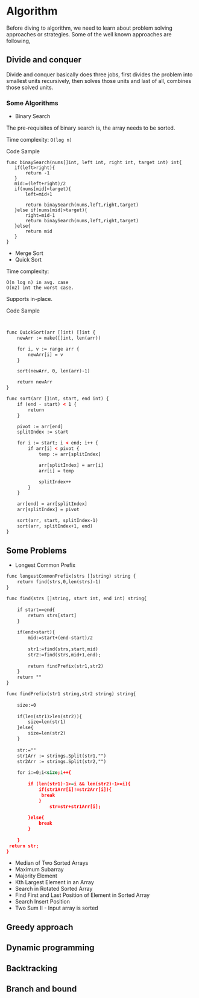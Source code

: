 # Algorithm

Before diving to algorithm, we need to learn about problem solving approaches or strategies.
Some of the well known approaches are following,

## Divide and conquer

Divide and conquer basically does three jobs, first divides the problem into smallest units recursively, then solves those units and last of all, combines those solved units.

### Some Algorithms
- Binary Search
    
 The pre-requisites of binary search is, the array needs to be sorted.
 
 Time complexity:  ``` O(log n) ```
 
 Code Sample
 ```
func binaySearch(nums[]int, left int, right int, target int) int{
	if(left>right){
		return -1
	}
	mid:=(left+right)/2
	if(nums[mid]<target){
		left=mid+1

		return binaySearch(nums,left,right,target)
	}else if(nums[mid]>target){
		right=mid-1
		return binaySearch(nums,left,right,target)
	}else{
		return mid
	}
}
```
 

- Merge Sort
- Quick Sort

Time complexity: 
```
O(n log n) in avg. case
O(n2) int the worst case.
```
Supports in-place.

Code Sample

```xml


func QuickSort(arr []int) []int {
	newArr := make([]int, len(arr))

	for i, v := range arr {
		newArr[i] = v
	}

	sort(newArr, 0, len(arr)-1)

	return newArr
}

func sort(arr []int, start, end int) {
	if (end - start) < 1 {
		return
	}

	pivot := arr[end]
	splitIndex := start

	for i := start; i < end; i++ {
		if arr[i] < pivot {
			temp := arr[splitIndex]

			arr[splitIndex] = arr[i]
			arr[i] = temp

			splitIndex++
		}
	}

	arr[end] = arr[splitIndex]
	arr[splitIndex] = pivot

	sort(arr, start, splitIndex-1)
	sort(arr, splitIndex+1, end)
}

```

## Some Problems
- Longest Common Prefix
```xml
func longestCommonPrefix(strs []string) string {
    return find(strs,0,len(strs)-1)
}

func find(strs []string, start int, end int) string{
    
    if start==end{
        return strs[start]
    }
    
    if(end>start){
        mid:=start+(end-start)/2
        
        str1:=find(strs,start,mid)
        str2:=find(strs,mid+1,end);
        
        return findPrefix(str1,str2)
    }
    return ""
}

func findPrefix(str1 string,str2 string) string{
    
    size:=0
    
    if(len(str1)>len(str2)){
        size=len(str1)
    }else{
        size=len(str2)
    }
    
    str:=""
    str1Arr := strings.Split(str1,"")
    str2Arr := strings.Split(str2,"")
    
    for i:=0;i<size;i++{
        
        if (len(str1)-1>=i && len(str2)-1>=i){
            if(str1Arr[i]!=str2Arr[i]){
             break   
            }
                str=str+str1Arr[i];
            
        }else{
            break
        }
        
    }
 return str;   
}

```

- Median of Two Sorted Arrays
- Maximum Subarray
- Majority Element
- Kth Largest Element in an Array
- Search in Rotated Sorted Array
- Find First and Last Position of Element in Sorted Array
- Search Insert Position
- Two Sum II - Input array is sorted


## Greedy approach
## Dynamic programming
## Backtracking
## Branch and bound
